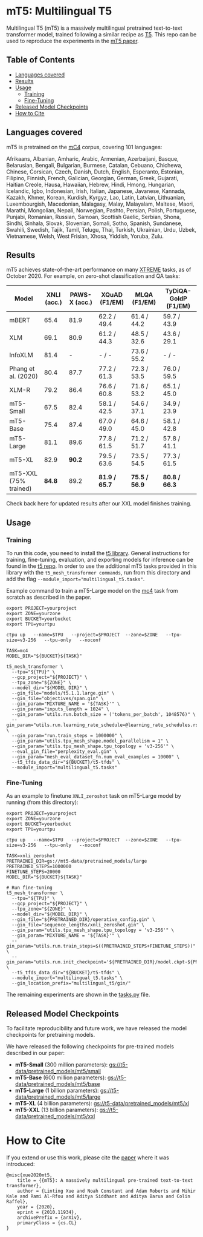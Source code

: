 # mT5: Multilingual T5

Multilingual T5 (mT5) is a massively multilingual pretrained text-to-text
transformer model, trained following a similar recipe as
[T5](https://github.com/google-research/text-to-text-transfer-transformer).
This repo can be used to reproduce the experiments in the [mT5 paper][paper].

## Table of Contents

* [Languages covered](#languages-covered)
* [Results](#results)
* [Usage](#usage)
  * [Training](#training)
  * [Fine-Tuning](#fine-tuning)
* [Released Model Checkpoints](#released-model-checkpoints)
* [How to Cite](#how-to-cite)

## Languages covered

mT5 is pretrained on the [mC4](https://www.tensorflow.org/datasets/catalog/c4#c4multilingual_nights_stay) corpus, covering 101 languages:

Afrikaans, Albanian, Amharic, Arabic, Armenian, Azerbaijani, Basque,
Belarusian, Bengali, Bulgarian, Burmese, Catalan, Cebuano, Chichewa, Chinese,
Corsican, Czech, Danish, Dutch, English, Esperanto, Estonian, Filipino,
Finnish, French, Galician, Georgian, German, Greek, Gujarati, Haitian Creole,
Hausa, Hawaiian, Hebrew, Hindi, Hmong, Hungarian, Icelandic, Igbo, Indonesian,
Irish, Italian, Japanese, Javanese, Kannada, Kazakh, Khmer, Korean, Kurdish,
Kyrgyz, Lao, Latin, Latvian, Lithuanian, Luxembourgish, Macedonian, Malagasy,
Malay, Malayalam, Maltese, Maori, Marathi, Mongolian, Nepali, Norwegian,
Pashto, Persian, Polish, Portuguese, Punjabi, Romanian, Russian, Samoan,
Scottish Gaelic, Serbian, Shona, Sindhi, Sinhala, Slovak, Slovenian, Somali,
Sotho, Spanish, Sundanese, Swahili, Swedish, Tajik, Tamil, Telugu, Thai,
Turkish, Ukrainian, Urdu, Uzbek, Vietnamese, Welsh, West Frisian, Xhosa,
Yiddish, Yoruba, Zulu.

## Results

mT5 achieves state-of-the-art performance on many
[XTREME](https://github.com/google-research/xtreme) tasks, as of October 2020.
For example, on zero-shot classification and QA tasks:

| Model | XNLI (acc.) | PAWS-X (acc.) | XQuAD (F1/EM) | MLQA (F1/EM) | TyDiQA-GoldP (F1/EM) |
| ---- | ---- | ---- | ---- | ---- | ---- |
| mBERT | 65.4 | 81.9 | 62.2 / 49.4 | 61.4 / 44.2 | 59.7 / 43.9 |
| XLM | 69.1 | 80.9 | 61.2 / 44.3 | 48.5 / 32.6 | 43.6 / 29.1 |
| InfoXLM | 81.4 | - | - / - | 73.6 / 55.2 | - / - |
| Phang et al. (2020) | 80.4 | 87.7 | 77.2 / 61.3 | 72.3 / 53.5 | 76.0 / 59.5 |
| XLM-R | 79.2 | 86.4 | 76.6 / 60.8 | 71.6 / 53.2 | 65.1 / 45.0 |
| mT5-Small | 67.5 | 82.4 | 58.1 / 42.5 | 54.6 / 37.1 | 34.9 / 23.9 |
| mT5-Base | 75.4 | 87.4 | 67.0 / 49.0 | 64.6 / 45.0 | 58.1 / 42.8 |
| mT5-Large | 81.1 | 89.6 | 77.8 / 61.5 | 71.2 / 51.7 | 57.8 / 41.1 |
| mT5-XL | 82.9 | **90.2** | 79.5 / 63.6 | 73.5 / 54.5 | 77.3 / 61.5 |
| mT5-XXL (75% trained) | **84.8** | 89.2 | **81.9 / 65.7** | **75.5 / 56.9** | **80.8 / 66.3** |

Check back here for updated results after our XXL model finishes training.

## Usage

### Training

To run this code, you need to install the
[t5 library](https://pypi.org/project/t5/). General instructions for training, fine-tuning, evaluation, and exporting models for inference can be found in the [t5 repo](https://github.com/google-research/text-to-text-transfer-transformer). In order to use the additional mT5 tasks provided in this library with the `t5_mesh_transformer commands`, run from this directory and add the flag `--module_import="multilingual_t5.tasks"`.

Example command to train a mT5-Large model on the [mc4](https://www.tensorflow.org/datasets/catalog/c4#c4multilingual_nights_stay) task from scratch as described in the paper.

```
export PROJECT=yourproject
export ZONE=yourzone
export BUCKET=yourbucket
export TPU=yourtpu

ctpu up   --name=$TPU   --project=$PROJECT  --zone=$ZONE   --tpu-size=v3-256   --tpu-only   --noconf

TASK=mc4
MODEL_DIR="${BUCKET}${TASK}"

t5_mesh_transformer \
  --tpu="${TPU}" \
  --gcp_project="${PROJECT}" \
  --tpu_zone="${ZONE}" \
  --model_dir="${MODEL_DIR}" \
  --gin_file="models/t5.1.1.large.gin" \
  --gin_file="objectives/span.gin" \
  --gin_param="MIXTURE_NAME = '${TASK}'" \
  --gin_param="inputs_length = 1024" \
  --gin_param="utils.run.batch_size = ('tokens_per_batch', 1048576)" \
  --gin_param="utils.run.learning_rate_schedule=@learning_rate_schedules.rsqrt_no_ramp_down" \
  --gin_param="run.train_steps = 1000000" \
  --gin_param="utils.tpu_mesh_shape.model_parallelism = 1" \
  --gin_param="utils.tpu_mesh_shape.tpu_topology = 'v3-256'" \
  --eval_gin_file="perplexity_eval.gin" \
  --gin_param="mesh_eval_dataset_fn.num_eval_examples = 10000" \
  --t5_tfds_data_dir="${BUCKET}/t5-tfds" \
  --module_import="multilingual_t5.tasks"
```

### Fine-Tuning

As an example to finetune `XNLI_zeroshot` task on mT5-Large model by running (from this directory):

```
export PROJECT=yourproject
export ZONE=yourzone
export BUCKET=yourbucket
export TPU=yourtpu

ctpu up   --name=$TPU   --project=$PROJECT  --zone=$ZONE   --tpu-size=v3-256   --tpu-only   --noconf

TASK=xnli_zeroshot
PRETRAINED_DIR=gs://mt5-data/pretrained_models/large
PRETRAINED_STEPS=1000000
FINETUNE_STEPS=20000
MODEL_DIR="${BUCKET}${TASK}"

# Run fine-tuning
t5_mesh_transformer \
  --tpu="${TPU}" \
  --gcp_project="${PROJECT}" \
  --tpu_zone="${ZONE}" \
  --model_dir="${MODEL_DIR}" \
  --gin_file="${PRETRAINED_DIR}/operative_config.gin" \
  --gin_file="sequence_lengths/xnli_zeroshot.gin" \
  --gin_param="utils.tpu_mesh_shape.tpu_topology = 'v3-256'" \
  --gin_param="MIXTURE_NAME = '${TASK}'" \
  --gin_param="utils.run.train_steps=$((PRETRAINED_STEPS+FINETUNE_STEPS))" \
  --gin_param="utils.run.init_checkpoint='${PRETRAINED_DIR}/model.ckpt-${PRETRAINED_STEPS}'" \
  --t5_tfds_data_dir="${BUCKET}/t5-tfds" \
  --module_import="multilingual_t5.tasks" \
  --gin_location_prefix="multilingual_t5/gin/"
```

The remaining experiments are shown in the [tasks.py](multilingual_t5/tasks.py) file.

## Released Model Checkpoints

To facilitate reproducibility and future work, we have released the model checkpoints for pretraining models.

We have released the following checkpoints for pre-trained models described in our paper:

* **mT5-Small** (300 million parameters): [gs://t5-data/pretrained_models/mt5/small](https://console.cloud.google.com/storage/browser/t5-data/pretrained_models/mt5/small/)
* **mT5-Base** (600 million parameters): [gs://t5-data/pretrained_models/mt5/base](https://console.cloud.google.com/storage/browser/t5-data/pretrained_models/mt5/base/)
* **mT5-Large** (1 billion parameters): [gs://t5-data/pretrained_models/mt5/large](https://console.cloud.google.com/storage/browser/t5-data/pretrained_models/mt5/large/)
* **mT5-XL** (4 billion parameters): [gs://t5-data/pretrained_models/mt5/xl](https://console.cloud.google.com/storage/browser/t5-data/pretrained_models/mt5/xl/)
* **mT5-XXL** (13 billion parameters): [gs://t5-data/pretrained_models/mt5/xxl](https://console.cloud.google.com/storage/browser/t5-data/pretrained_models/mt5/xxl/)

# How to Cite

If you extend or use this work, please cite the [paper][paper] where it was
introduced:

```
@misc{xue2020mt5,
    title = {{mT5}: A massively multilingual pre-trained text-to-text transformer},
    author = {Linting Xue and Noah Constant and Adam Roberts and Mihir Kale and Rami Al-Rfou and Aditya Siddhant and Aditya Barua and Colin Raffel},
    year = {2020},
    eprint = {2010.11934},
    archivePrefix = {arXiv},
    primaryClass = {cs.CL}
}
```

[paper]: https://arxiv.org/abs/2010.11934
